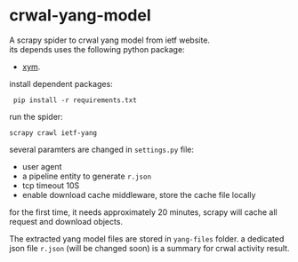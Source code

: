 # crwal-yang-model
A scrapy spider to crwal yang model from ietf website.  
its depends uses the following python package: 
- [xym](https://github.com/xym-tool/xym).

install dependent packages:
```
 pip install -r requirements.txt 
```
run the spider:
```
scrapy crawl ietf-yang
```
several paramters are changed in `settings.py` file:
- user agent
- a pipeline entity to generate `r.json`
- tcp timeout 10S
- enable download cache middleware, store the cache file locally

for the first time, it needs approximately 20 minutes, scrapy will cache all request and download objects.  


The extracted yang model files are stored in `yang-files` folder. 
a dedicated json file `r.json` (will be changed soon) is a summary for crwal activity result. 

